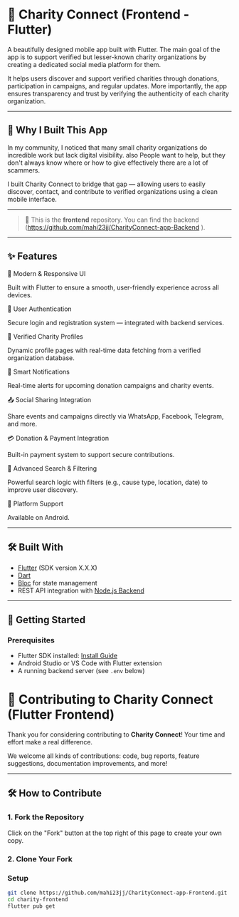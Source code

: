# 🤲 Charity Connect (Frontend - Flutter)

A beautifully designed mobile app built with Flutter. The main goal of the app is to support verified but lesser-known charity organizations by creating a dedicated social media platform for them.

It helps users discover and support verified charities through donations, participation in campaigns, and regular updates. More importantly, the app ensures transparency and trust by verifying the authenticity of each charity organization.

--- 

## 🎯 Why I Built This App

In my community, I noticed that many small charity organizations do incredible work but lack digital visibility. also People want to help, but they don't always know where or how to give effectively there are a lot of scammers.

I built Charity Connect to bridge that gap — allowing users to easily discover, contact, and contribute to verified organizations using a clean mobile interface.

--- 

> 🔗 This is the **frontend** repository. You can find the backend (https://github.com/mahi23jj/CharityConnect-app-Backend
).

---

## ✨ Features

🎨 Modern & Responsive UI

Built with Flutter to ensure a smooth, user-friendly experience across all devices.

🔐 User Authentication

Secure login and registration system — integrated with backend services.

🏢 Verified Charity Profiles

Dynamic profile pages with real-time data fetching from a verified organization database.

🔔 Smart Notifications

Real-time alerts for upcoming donation campaigns and charity events.

📤 Social Sharing Integration

Share events and campaigns directly via WhatsApp, Facebook, Telegram, and more.

💳 Donation & Payment Integration

Built-in payment system to support secure contributions.

🔎 Advanced Search & Filtering

Powerful search logic with filters (e.g., cause type, location, date) to improve user discovery.

🔄 Platform Support

Available on Android.

---

## 🛠️ Built With

- [Flutter](https://flutter.dev/) (SDK version X.X.X)
- [Dart](https://dart.dev/)
- [Bloc](https://pub.dev/packages/bloc) for state management
- REST API integration with [Node.js Backend](https://github.com/mahi23jj/CharityConnect-app-Backend)

---

## 🚀 Getting Started

### Prerequisites

- Flutter SDK installed: [Install Guide](https://docs.flutter.dev/get-started/install)
- Android Studio or VS Code with Flutter extension
- A running backend server (see `.env` below)

# 🤝 Contributing to Charity Connect (Flutter Frontend)

Thank you for considering contributing to **Charity Connect**! Your time and effort make a real difference.

We welcome all kinds of contributions: code, bug reports, feature suggestions, documentation improvements, and more!

---

## 🛠️ How to Contribute

### 1. Fork the Repository

Click on the "Fork" button at the top right of this page to create your own copy.

### 2. Clone Your Fork


### Setup

```bash
git clone https://github.com/mahi23jj/CharityConnect-app-Frontend.git
cd charity-frontend
flutter pub get
```

